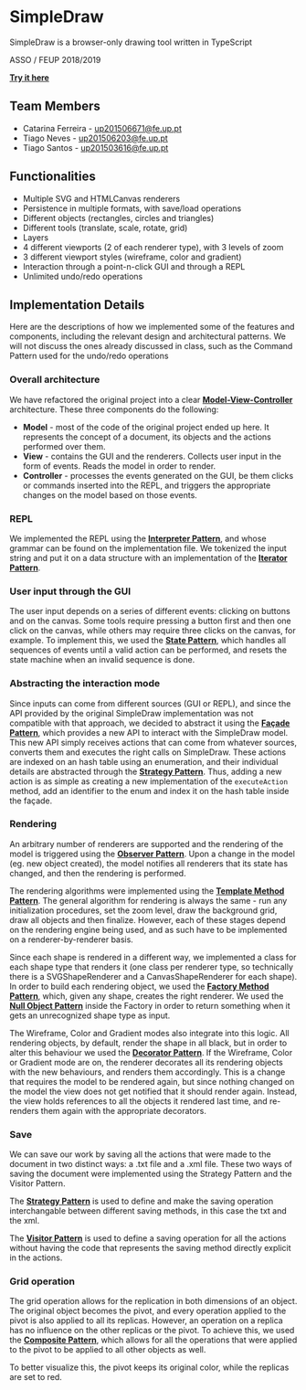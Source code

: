 # SimpleDraw

SimpleDraw is a browser-only drawing tool written in TypeScript

ASSO / FEUP 2018/2019

[**Try it here**](https://tiagolascasas.github.io/FEUP-ASSO/)

## Team Members

*  Catarina Ferreira - up201506671@fe.up.pt
*  Tiago Neves - up201506203@fe.up.pt
*  Tiago Santos - up201503616@fe.up.pt

## Functionalities

*  Multiple SVG and HTMLCanvas renderers
*  Persistence in multiple formats, with save/load operations
*  Different objects (rectangles, circles and triangles)
*  Different tools (translate, scale, rotate, grid)
*  Layers
*  4 different viewports (2 of each renderer type), with 3 levels of zoom
*  3 different viewport styles (wireframe, color and gradient)
*  Interaction through a point-n-click GUI and through a REPL
*  Unlimited undo/redo operations


## Implementation Details

Here are the descriptions of how we implemented some of the features and components, including the relevant design and architectural patterns. We will not discuss the ones already discussed in class, such as the Command Pattern used for the undo/redo operations

### Overall architecture

We have refactored the original project into a clear [**Model-View-Controller**](https://en.wikipedia.org/wiki/Model%E2%80%93view%E2%80%93controller) architecture. These three components do the following:

*  **Model** - most of the code of the original project ended up here. It represents the concept of a document, its objects and the actions performed over them.
*  **View** - contains the GUI and the renderers. Collects user input in the form of events. Reads the model in order to render.
*  **Controller** - processes the events generated on the GUI, be them clicks or commands inserted into the REPL, and triggers the appropriate changes on the model based on those events.

### REPL

We implemented the REPL using the [**Interpreter Pattern**](https://en.wikipedia.org/wiki/Interpreter_pattern), and whose grammar can be found
on the implementation file. We tokenized the input string and put it on a data structure with an implementation of the [**Iterator Pattern**](https://en.wikipedia.org/wiki/Iterator_pattern).

### User input through the GUI

The user input depends on a series of different events: clicking on buttons and on the canvas. Some tools require pressing a button first and then one click on the canvas,
while others may require three clicks on the canvas, for example. To implement this, we used the [**State Pattern**](https://en.wikipedia.org/wiki/State_pattern), which handles all sequences of events until a valid action can be performed, and resets the state machine when an invalid sequence is done.

### Abstracting the interaction mode

Since inputs can come from different sources (GUI or REPL), and since the API provided by the original SimpleDraw implementation was not compatible with that approach, we decided to abstract it using the [**Façade Pattern**](https://en.wikipedia.org/wiki/Facade_pattern), which provides a new API to interact with the SimpleDraw model. This new API simply receives actions that can come from whatever sources, converts them and executes the right calls on SimpleDraw. These actions are indexed on an hash table using an enumeration, and their individual details are abstracted through the [**Strategy Pattern**](https://en.wikipedia.org/wiki/Strategy_pattern). Thus, adding a new action is as simple as creating a new implementation of the ```executeAction``` method, add an identifier to the enum and index it on the hash table inside the façade.

### Rendering

An arbitrary number of renderers are supported and the rendering of the model is triggered using the [**Observer Pattern**](https://en.wikipedia.org/wiki/Observer_pattern). Upon a change in the model (eg. new object created), the model notifies all renderers that its state has changed, and then the rendering is performed.

The rendering algorithms were implemented using the [**Template Method Pattern**](https://en.wikipedia.org/wiki/Template_method_pattern). The general algorithm for rendering is always the same - run any initialization procedures, set the zoom level, draw the background grid, draw all objects and then finalize. However, each of these stages depend on the rendering engine being used, and as such have to be implemented on a renderer-by-renderer basis.

Since each shape is rendered in a different way, we implemented a class for each shape type that renders it (one class per renderer type, so technically there is a SVGShapeRenderer and a CanvasShapeRenderer for each shape). In order to build each rendering object, we used the [**Factory Method Pattern**](https://sourcemaking.com/design_patterns/factory_method), which, given any shape, creates the right renderer. We used the [**Null Object Pattern**](https://en.wikipedia.org/wiki/Null_object_pattern) inside the Factory in order to return something when it gets an unrecognized shape type as input.

The Wireframe, Color and Gradient modes also integrate into this logic. All rendering objects, by default, render the shape in all black, but in order to alter this behaviour we used the [**Decorator Pattern**](https://sourcemaking.com/design_patterns/decorator). If the Wireframe, Color or Gradient mode are on, the renderer decorates all its rendering objects with the new behaviours, and renders them accordingly. This is a change that requires the model to be rendered again, but since nothing changed on the model the view does not get notified that it should render again. Instead, the view holds references to all the objects it rendered last time, and re-renders them again with the appropriate decorators.

### Save

We can save our work by saving all the actions that were made to the document in two distinct ways: a .txt file and a .xml file.
These two ways of saving the document were implemented using the Strategy Pattern and the Visitor Pattern.

The [**Strategy Pattern**](https://en.wikipedia.org/wiki/Strategy_pattern) is used to define and make the saving operation interchangable between different saving methods, in this case the txt and the xml.

The [**Visitor Pattern**](https://en.wikipedia.org/wiki/Visitor_pattern) is used to define a saving operation for all the actions without having the code that represents the saving method directly explicit in the actions.

### Grid operation

The grid operation allows for the replication in both dimensions of an object. The original object becomes the pivot, and every operation applied to the pivot is also applied to all its replicas. However, an operation on a replica has no influence on the other replicas or the pivot. To achieve this, we used the [**Composite Pattern**](https://en.wikipedia.org/wiki/Composite_pattern), which allows for all the operations that were applied to the pivot to be applied to all other objects as well.

To better visualize this, the pivot keeps its original color, while the replicas are set to red.
